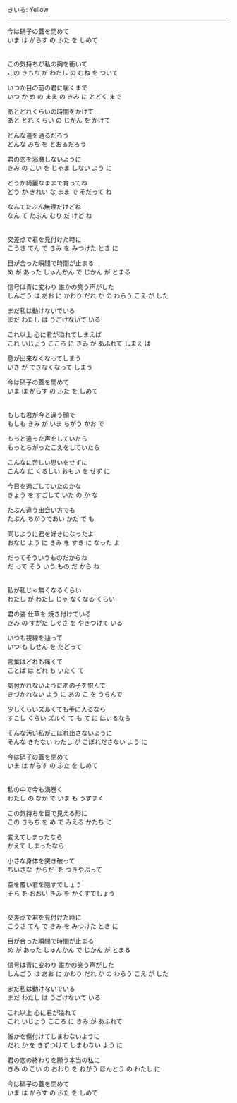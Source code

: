 きいろ: Yellow

---

今は硝子の蓋を閉めて\
いま は がらす の ふた を しめて
\
\
\
この気持ちが私の胸を衝いて\
この きもち が わたし の むね を ついて

いつか目の前の君に届くまで\
いつ か め の まえ の きみ に とどく まで

あとどれくらいの時間をかけて\
あと どれ くらい の じかん を かけて

どんな道を通るだろう\
どんな みち を とおるだろう

君の恋を邪魔しないように\
きみ の こい を じゃま しない よう に

どうか綺麗なままで育ってね\
どう か きれい な まま で そだって ね

なんてたぶん無理だけどね\
なん て たぶん むり だ けど ね
\
\
\
交差点で君を見付けた時に\
こうさ てん で きみ を みつけた とき に

目が合った瞬間で時間が止まる\
め が あった しゅんかん で じかん が とまる

信号は青に変わり 誰かの笑う声がした\
しんごう は あお に かわり だれ か の わらう こえ が した

まだ私は動けないでいる\
まだ わたし は うごけないで いる

これ以上 心に君が溢れてしまえば\
これ いじょう こころ に きみ が あふれて しまえ ば

息が出来なくなってしまう\
いき が できなくなって しまう

今は硝子の蓋を閉めて\
いま は がらす の ふた を しめて
\
\
\
もしも君が今と違う顔で\
もしも きみ が いま ちがう かお で

もっと違った声をしていたら\
もっとちがったこえをしていたら

こんなに苦しい思いをせずに\
こんな に くるしい おもい を せず に

今日を過ごしていたのかな\
きょう を すごして いた の か な

たぶん違う出会い方でも\
たぶん ちがうであい かた で も

同じように君を好きになったよ\
おなじ よう に きみ を すき に なった よ

だってそういうものだからね\
だ って そう いう もの だ から ね
\
\
\
私が私じゃ無くなるくらい\
わたし が わたし じゃ なくなる くらい

君の姿 仕草を 焼き付けている\
きみ の すがた しぐさ を やきつけて いる

いつも視線を辿って\
いつ も しせん を たどって

言葉はどれも痛くて\
ことば は どれ も いたく て

気付かれないようにあの子を恨んで\
きづかれない よう に あの こ を うらんで

少しくらいズルくても手に入るなら\
すこし くらい ズルく て も て に はいるなら

そんな汚い私がこぼれ出さないように\
そんな きたない わたし が こぼれださない よう に

今は硝子の蓋を閉めて\
いま は がらす の ふた を しめて
\
\
\
私の中で今も渦巻く\
わたし の なか で いま も うずまく

この気持ちを目で見える形に\
この きもち を め で みえる かたち に

変えてしまったなら\
かえて しまったなら

小さな身体を突き破って\
ちいさな  からだ  を つきやぶって

空を覆い君を隠すでしょう\
そら を おおい きみ  を かくすでしょう
\
\
\
交差点で君を見付けた時に\
こうさ てん で きみ を みつけた とき に

目が合った瞬間で時間が止まる\
め が あった しゅんかん で じかん が とまる

信号は青に変わり 誰かの笑う声がした\
しんごう は あお に かわり だれ か の わらう こえ が した

まだ私は動けないでいる\
まだ わたし は うごけないで いる

これ以上 心に君が溢れて\
これ いじょう こころ に きみ が あふれて

誰かを傷付けてしまわないように\
だれ か を きずつけて しまわない よう に

君の恋の終わりを願う本当の私に\
きみ の こい の おわり を ねがう ほんとう の わたし に

今は硝子の蓋を閉めて\
いま は がらす の ふた を しめて